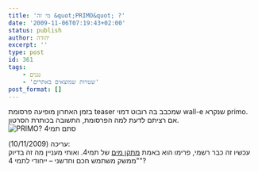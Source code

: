 ```yaml
---
title: 'מי זה &quot;PRIMO&quot; ?'
date: '2009-11-06T07:19:43+02:00'
status: publish
author: יהודה
excerpt: ''
type: post
id: 361
tags:
    - נגנים
    - 'שטויות שמוצאים באתרים'
post_format: []
---
```

בזמן האחרון מופיעה פרסומת teaser שמכבב בה רובוט דמוי wall-e שנקרא primo. אם רציתם לדעת למה הפרסומת, התשובה בכותרת הסרטון.  
![PRIMO?  סתם תמי4](http://img.skitch.com/20091106-ci4itq12grm99j75qwjetin3if.jpg)

עריכה (10/11/2009):  
עכשיו זה כבר רשמי, פרימו הוא באמת [מתקן מים](http://www.tami4.co.il/product/195) של תמי4. ואותי מעניין מה זה בדיוק "ממשק משתמש חכם וחדשני – ייחודי לתמי 4"?
